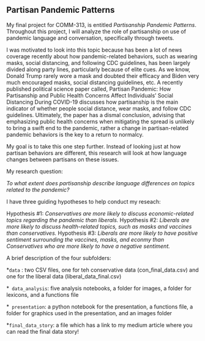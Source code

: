 ## Partisan Pandemic Patterns

My final project for COMM-313, is entitled *Partisanship Pandemic Patterns*. Throughout this project, I will analyze the role of partisanship on use of pandemic language and conversation, specifically through tweets.


I was motivated to look into this topic because has been a lot of news coverage recently about how pandemic-related behaviors, such as wearing masks, social distancing, and following CDC guidelines, has been largely divided along party lines, particularly because of elite cues. As we know, Donald Trump rarely wore a mask and doubted their efficacy and Biden very much encouraged masks, social distancing guidelines, etc. A recently published political science paper called, Partisan Pandemic: How Partisanship and Public Health Concerns Affect Individuals’ Social Distancing During COVID-19 discusses how partisanship is the main indicator of whether people social distance, wear masks, and follow CDC guidelines. Ultimately, the paper has a dismal conclusion, advising that emphasizing public health concerns when mitigating the spread is unlikely to bring a swift end to the pandemic, rather a change in partisan-related pandemic behaviors is the key to a return to normalcy. 

My goal is to take this one step further. Instead of looking just at how partisan behaviors are different, this research will look at how language changes between partisans on these issues. 

My research question: 

*To what extent does partisanship describe language differences on topics related to the pandemic?* 

I have three guiding hypotheses to help conduct my reseach:

Hypothesis #1: *Conservatives are more likely to discuss economic-related topics regarding the pandemic than liberals.*
Hypothesis #2: *Liberals are more likely to discuss health-related topics, such as masks and vaccines than conservatives.*
Hypothesis #3: *Liberals are more likely to have positive sentiment surrounding the vaccines, masks, and econmy than Conservatives who are more likely to have a negative sentiment.*

A brief description of the four subfolders:

*`data` : two CSV files, one for teh conservative data (con_final_data.csv) and one for the liberal data (liberal_data_final.csv)

*` data_analysis`: five analysis notebooks, a folder for images, a folder for lexicons, and a functions file

*` presentation`: a python notebook for the presentation, a functions file, a folder for graphics used in the presentation, and an images folder

*`final_data_story`: a file which has a link to my medium article where you can read the final data story!

